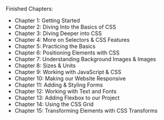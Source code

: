 Finished Chapters:

- Chapter 1: Getting Started
- Chapter 2: Diving Into the Basics of CSS
- Chapter 3: Diving Deeper into CSS
- Chapter 4: More on Selectors & CSS Features
- Chapter 5: Practicing the Basics
- Chapter 6: Positioning Elements with CSS
- Chapter 7: Understanding Background Images & Images
- Chapter 8: Sizes & Units
- Chapter 9: Working with JavaScript & CSS
- Chapter 10: Making our Website Responsive
- Chapter 11: Adding & Styling Forms
- Chapter 12: Working with Text and Fonts
- Chapter 13: Adding Flexbox to our Project
- Chapter 14: Using the CSS Grid
- Chapter 15: Transforming Elements with CSS Transforms
